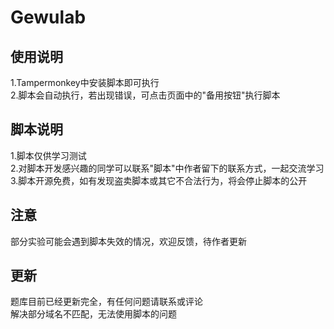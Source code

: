 # Gewulab
##  使用说明
1.Tampermonkey中安装脚本即可执行  
2.脚本会自动执行，若出现错误，可点击页面中的"备用按钮"执行脚本   
##  脚本说明
1.脚本仅供学习测试   
2.对脚本开发感兴趣的同学可以联系"脚本"中作者留下的联系方式，一起交流学习  
3.脚本开源免费，如有发现盗卖脚本或其它不合法行为，将会停止脚本的公开  
##  注意
部分实验可能会遇到脚本失效的情况，欢迎反馈，待作者更新
##  更新
题库目前已经更新完全，有任何问题请联系或评论  
解决部分域名不匹配，无法使用脚本的问题
